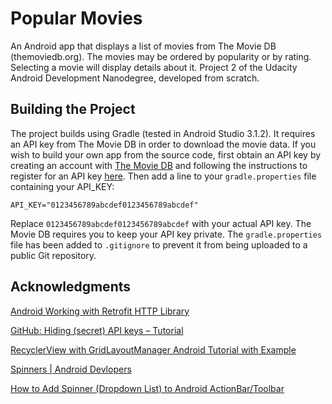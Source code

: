 # Popular Movies

An Android app that displays a list of movies from The Movie DB (themoviedb.org). The movies may be ordered by popularity or by rating. Selecting a movie will display details about it. Project 2 of the Udacity Android Development Nanodegree, developed from scratch.

## Building the Project

The project builds using Gradle (tested in Android Studio 3.1.2). It requires an API key from The Movie DB in order to download the movie data. If you wish to build your own app from the source code, first obtain an API key by creating an account with [The Movie DB](https://www.themoviedb.org/) and following the instructions to register for an API key [here](https://developers.themoviedb.org/3/getting-started/introduction). Then add a line to your `gradle.properties` file containing your API_KEY:

```
API_KEY="0123456789abcdef0123456789abcdef"
```

Replace `0123456789abcdef0123456789abcdef` with your actual API key. The Movie DB requires you to keep your API key private. The `gradle.properties` file has been added to `.gitignore` to prevent it from being uploaded to a public Git repository. 

## Acknowledgments

[Android Working with Retrofit HTTP Library](https://www.androidhive.info/2016/05/android-working-with-retrofit-http-library/)

[GitHub: Hiding (secret) API keys – Tutorial](https://richardroseblog.wordpress.com/2016/05/29/hiding-secret-api-keys-from-git/)

[RecyclerView with GridLayoutManager Android Tutorial with Example](https://www.thecodecity.com/2017/04/reyclerView-gridlayoutmanager-android-example.html)

[Spinners | Android Devlopers](https://developer.android.com/guide/topics/ui/controls/spinner)

[How to Add Spinner (Dropdown List) to Android ActionBar/Toolbar](https://www.viralandroid.com/2016/03/how-to-add-spinner-dropdown-list-to-android-actionbar-toolbar.html)
